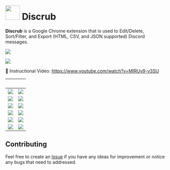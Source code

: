 # <img width="45px" src="https://github.com/prathercc/discrub-ext/raw/master/public/resources/media/discrub.png"> Discrub

**Discrub** is a Google Chrome extension that is used to Edit/Delete, Sort/Filter, and Export (HTML, CSV, and JSON supported) Discord messages.

<a href="https://chrome.google.com/webstore/detail/discrub/plhdclenpaecffbcefjmpkkbdpkmhhbj"><img src="https://img.shields.io:/chrome-web-store/users/plhdclenpaecffbcefjmpkkbdpkmhhbj?style=plastic&label=Discrub on Chrome&logo=google&logoColor=38bdae&color=1a1b27&labelColor=404040"></a>

<a href="https://addons.mozilla.org/en-US/firefox/addon/discrub/"><img src="https://img.shields.io:/amo/users/discrub?style=plastic&label=Discrub on Firefox&logo=firefox&logoColor=38bdae&color=1a1b27&labelColor=404040"></a>

📼 Instructional Video: https://www.youtube.com/watch?v=MIRUy9-v3SU

|                                                ‎                                                |                                                ‎                                                |
| :---------------------------------------------------------------------------------------------: | :---------------------------------------------------------------------------------------------: |
| ![](https://raw.githubusercontent.com/prathercc/discrub-ext/master/discrub_screenshots/z2.png)  | ![](https://raw.githubusercontent.com/prathercc/discrub-ext/master/discrub_screenshots/z3.png)  |
| ![](https://raw.githubusercontent.com/prathercc/discrub-ext/master/discrub_screenshots/z4.png)  | ![](https://raw.githubusercontent.com/prathercc/discrub-ext/master/discrub_screenshots/z5.png)  |
| ![](https://raw.githubusercontent.com/prathercc/discrub-ext/master/discrub_screenshots/z6.png)  | ![](https://raw.githubusercontent.com/prathercc/discrub-ext/master/discrub_screenshots/z7.png)  |
| ![](https://raw.githubusercontent.com/prathercc/discrub-ext/master/discrub_screenshots/z8.png)  | ![](https://raw.githubusercontent.com/prathercc/discrub-ext/master/discrub_screenshots/z9.png)  |
| ![](https://raw.githubusercontent.com/prathercc/discrub-ext/master/discrub_screenshots/z11.png) | ![](https://raw.githubusercontent.com/prathercc/discrub-ext/master/discrub_screenshots/z12.png) |
| ![](https://raw.githubusercontent.com/prathercc/discrub-ext/master/discrub_screenshots/z13.png) | ![](https://raw.githubusercontent.com/prathercc/discrub-ext/master/discrub_screenshots/z14.png) |

## Contributing

Feel free to create an [Issue](https://github.com/prathercc/discrub-ext/issues) if you have any ideas for improvement or notice any bugs that need to addressed.
